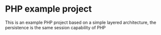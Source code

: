 # PHP example project

This is an example PHP project based on a simple layered architecture, the persistence is the same session capability of PHP
